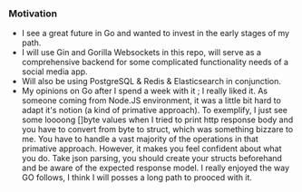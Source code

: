 ### Motivation

- I see a great future in Go and wanted to invest in the early stages of my path.
- I will use Gin and Gorilla Websockets in this repo, will serve as a comprehensive backend for some complicated functionality needs of a social media app.
- Will also be using PostgreSQL & Redis & Elasticsearch in conjunction.
- My opinions on Go after I spend a week with it ; I really liked it. As someone coming from Node.JS environment, it was a little bit hard to adapt it's notion (a kind of primative approach). To exemplify, I just see some loooong []byte values when I tried to print http response body and you have to convert from byte to struct, which was something bizzare to me. You have to handle a vast majority of the operations in that primative approach. However, it makes you feel confident about what you do. Take json parsing, you should create your structs beforehand and be aware of the expected response model. I really enjoyed the way GO follows, I think I will posses a long path to prooced with it.